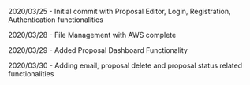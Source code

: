 2020/03/25 - Initial commit with Proposal Editor, Login, Registration, Authentication functionalities

2020/03/28 - File Management with AWS complete

2020/03/29 - Added Proposal Dashboard Functionality

2020/03/30 - Adding email, proposal delete and proposal status related functionalities
